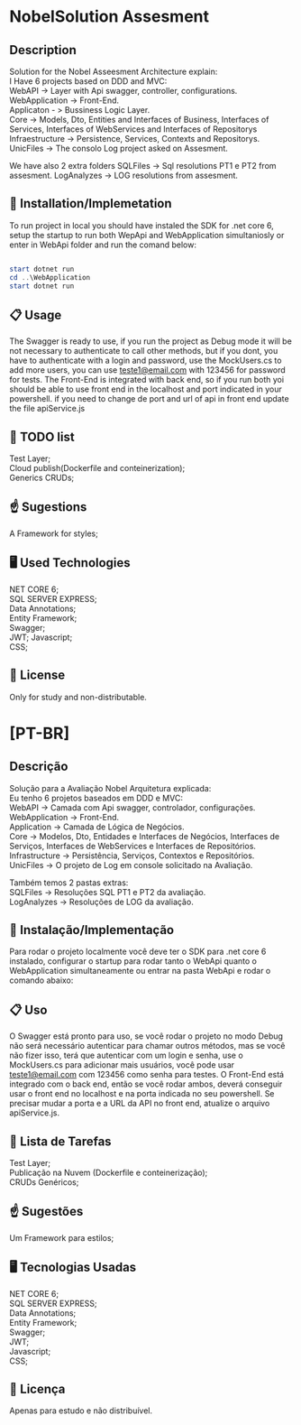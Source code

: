 # NobelSolution Assesment

## Description
Solution for the Nobel Asseesment
Architecture explain:</br>
I Have 6 projects based on DDD and MVC:
</br>
WebAPI -> Layer with Api swagger, controller, configurations.</br>
WebApplication -> Front-End.</br>
Applicaton - > Bussiness Logic Layer.</br>
Core -> Models, Dto, Entities and Interfaces of Business, Interfaces of Services, Interfaces of WebServices and Interfaces of Repositorys</br>
Infraestructure -> Persistence, Services, Contexts and Repositorys.</br>
UnicFiles -> The consolo Log project asked on Assesment.

We have also 2 extra folders
SQLFiles -> Sql resolutions PT1 e PT2 from assesment.
LogAnalyzes -> LOG resolutions from assesment.

## 🚀 Installation/Implemetation
To run project in local you should have instaled the SDK for .net core 6, setup the startup to run both WepApi and WebApplication simultaniosly or enter in WebApi folder and run the comand below:
```PowerShell | CMD

start dotnet run
cd ..\WebApplication 
start dotnet run

```


## 📋 Usage
The Swagger is ready to use, if you run the project as Debug mode it will be not necessary to authenticate to call other methods, but if you dont, you have to authenticate with a login and password, use the MockUsers.cs to add more users, you can use teste1@email.com with 123456 for password for tests.
The Front-End is integrated with back end, so if you run both yoi should be able to use front end in the localhost and port indicated in your powershell. if you need to change de port and url of api in front end update the file apiService.js



## 🤝 TODO list
Test Layer;</br>
Cloud publish(Dockerfile and conteinerization);</br>
Generics CRUDs;</br>

## ☝️ Sugestions
A Framework for styles;</br>

## 🖥️ Used Technologies
NET CORE 6;</br>
SQL SERVER EXPRESS;</br>
Data Annotations;</br>
Entity Framework;</br>
Swagger;</br>
JWT;
Javascript;</br>
CSS;</br>

## 📝 License
Only for study and non-distributable.

# [PT-BR]

## Descrição
Solução para a Avaliação Nobel
Arquitetura explicada:</br>
Eu tenho 6 projetos baseados em DDD e MVC:
</br>
WebAPI -> Camada com Api swagger, controlador, configurações.</br>
WebApplication -> Front-End.</br>
Application -> Camada de Lógica de Negócios.</br>
Core -> Modelos, Dto, Entidades e Interfaces de Negócios, Interfaces de Serviços, Interfaces de WebServices e Interfaces de Repositórios.</br>
Infrastructure -> Persistência, Serviços, Contextos e Repositórios.</br>
UnicFiles -> O projeto de Log em console solicitado na Avaliação.</br>

Também temos 2 pastas extras:</br>
SQLFiles -> Resoluções SQL PT1 e PT2 da avaliação.</br>
LogAnalyzes -> Resoluções de LOG da avaliação.</br>

## 🚀 Instalação/Implementação
Para rodar o projeto localmente você deve ter o SDK para .net core 6 instalado, configurar o startup para rodar tanto o WebApi quanto o WebApplication simultaneamente ou entrar na pasta WebApi e rodar o comando abaixo:



## 📋 Uso
O Swagger está pronto para uso, se você rodar o projeto no modo Debug não será necessário autenticar para chamar outros métodos, mas se você não fizer isso, terá que autenticar com um login e senha, use o MockUsers.cs para adicionar mais usuários, você pode usar teste1@email.com com 123456 como senha para testes.
O Front-End está integrado com o back end, então se você rodar ambos, deverá conseguir usar o front end no localhost e na porta indicada no seu powershell. Se precisar mudar a porta e a URL da API no front end, atualize o arquivo apiService.js.

## 🤝 Lista de Tarefas
Test Layer;</br>
Publicação na Nuvem (Dockerfile e conteinerização);</br>
CRUDs Genéricos;</br>

## ☝️ Sugestões
Um Framework para estilos;</br>

## 🖥️ Tecnologias Usadas
NET CORE 6;</br>
SQL SERVER EXPRESS;</br>
Data Annotations;</br>
Entity Framework;</br>
Swagger;</br>
JWT;</br>
Javascript;</br>
CSS;</br>

## 📝 Licença
Apenas para estudo e não distribuível.
